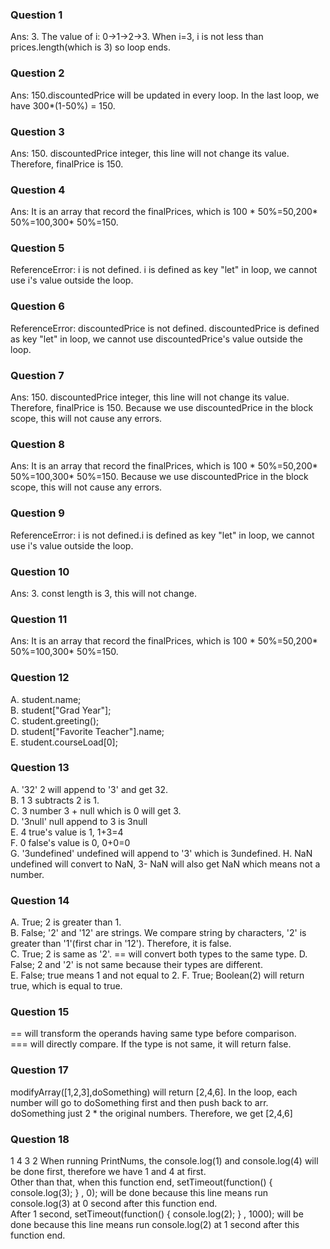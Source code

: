 ### Question 1
Ans: 3. The value of i: 0->1->2->3. When i=3, i is not less than prices.length(which is 3) so loop ends.
### Question 2
Ans: 150.discountedPrice will be updated in every loop. In the last loop, we have 300*(1-50%) = 150.
### Question 3
Ans: 150. discountedPrice integer, this line will not change its value. Therefore, finalPrice is 150.
### Question 4
Ans: It is an array that record the finalPrices, which is 100 * 50%=50,200* 50%=100,300* 50%=150.
### Question 5
ReferenceError: i is not defined. i is defined as key "let" in loop, we cannot use i's value outside the loop.
### Question 6
ReferenceError: discountedPrice is not defined. discountedPrice is defined as key "let" in loop, we cannot use discountedPrice's value outside the loop.
### Question 7
Ans: 150. discountedPrice integer, this line will not change its value. Therefore, finalPrice is 150. Because we use discountedPrice in the block scope, this will not cause any errors.
### Question 8
Ans: It is an array that record the finalPrices, which is 100 * 50%=50,200* 50%=100,300* 50%=150. Because we use discountedPrice in the block scope, this will not cause any errors.
### Question 9
ReferenceError: i is not defined.i is defined as key "let" in loop, we cannot use i's value outside the loop.
### Question 10
Ans: 3. const length is 3, this will not change.
### Question 11
Ans: It is an array that record the finalPrices, which is 100 * 50%=50,200* 50%=100,300* 50%=150. 
### Question 12
A. student.name;  
B. student["Grad Year"];  
C. student.greeting();  
D. student["Favorite Teacher"].name;  
E. student.courseLoad[0];  
### Question 13
A. '32' 2 will append to '3' and get 32.  
B. 1 3 subtracts 2 is 1.  
C. 3 number 3 + null which is 0 will get 3.  
D. '3null'  null append to 3 is 3null  
E. 4 true's value is 1, 1+3=4  
F. 0 false's value is 0, 0+0=0  
G. '3undefined' undefined will append to '3' which is 3undefined.
H. NaN  undefined will convert to NaN, 3- NaN will also get NaN which means not a number.  
### Question 14
A. True; 2 is greater than 1.  
B. False; '2' and '12' are strings. We compare string by characters, '2' is greater than '1'(first char in '12'). Therefore, it is false.  
C. True; 2 is same as '2'. == will convert both types to the same type.
D. False; 2 and '2' is not same because their types are different.  
E. False; true means 1 and not equal to 2.
F. True; Boolean(2) will return true, which is equal to true.  
### Question 15
== will transform the operands having same type before comparison.  
=== will directly compare. If the type is not same, it will return false.  
### Question 17
modifyArray([1,2,3],doSomething) will return [2,4,6].
In the loop, each number will go to doSomething first and then push back to arr.
doSomething just 2 * the original numbers. Therefore, we get [2,4,6]  
### Question 18  
1 4 3 2
When running PrintNums, the console.log(1) and console.log(4) will be done first, therefore we have 1 and 4 at first.   
Other than that, when this function end, setTimeout(function() { console.log(3); } , 0); will be done because this line means run console.log(3) at 0 second after this function end.   
After 1 second, setTimeout(function() { console.log(2); } , 1000); will be done because this line means run console.log(2) at 1 second after this function end.   
